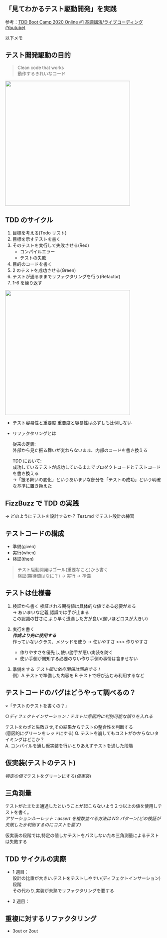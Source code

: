 ## 「見てわかるテスト駆動開発」を実践

参考：[TDD Boot Camp 2020 Online #1 基調講演/ライブコーディング(Youtube)](https://www.youtube.com/watch?v=Q-FJ3XmFlT8)

以下メモ

## テスト開発駆動の目的

> Clean code that works  
> 動作するきれいなコード

<img src="https://camo.qiitausercontent.com/c43dece9fcec0ca7d5e8805b91cd68c0cf67929d/68747470733a2f2f71696974612d696d6167652d73746f72652e73332e616d617a6f6e6177732e636f6d2f302f3230303133312f34613565663931302d666566352d613632312d373835632d6439336561393231396565372e706e67" width="400">

## TDD のサイクル

1. 目標を考える(Todo リスト)
2. 目標を示すテストを書く
3. そのテストを実行して失敗させる(Red)
   - コンパイルエラー
   - テストの失敗
4. 目的のコードを書く
5. 2 のテストを成功させる(Green)
6. テストが通るままでリファクタリングを行う(Refactor)
7. 1-6 を繰り返す

<img src="https://camo.qiitausercontent.com/e7734e96edb5a574c34c38464035cf61c664f365/68747470733a2f2f71696974612d696d6167652d73746f72652e73332e616d617a6f6e6177732e636f6d2f302f3230303133312f30376635336137642d356237302d386438302d303862342d3762663839303834366433312e706e67" width="400">

- テスト容易性と重要度
  重要度と容易性は必ずしも比例しない

- リファクタリングとは

  従来の定義:  
  外部から見た振る舞いが変わらないまま、内部のコードを書き換える

  TDD において:  
  成功しているテストが成功しているままでプロダクトコードとテストコードを書き換える  
  ->「振る舞いの変化」というあいまいな部分を「テストの成功」という明確な基準に置き換えた

## FizzBuzz で TDD の実践

→ どのようにテストを設計するか？
Test.md でテスト設計の練習

## テストコードの構成

- 準備(given)
- 実行(when)
- 検証(then)

> テスト駆動開発はゴール(重要なこと)から書く  
> 検証(期待値はなに？) -> 実行 -> 準備

## テストは仕様書

1. 検証から書く
   検証される期待値は具体的な値である必要がある  
   → あいまいな定義,認識では手が止まる  
    この認識の甘さに,より早く遭遇した方が良い(遅いほどロスが大きい)

2. 実行を書く  
   **_作成より先に使用する_**  
   作っていないクラス、メソッドを使う → 使いやすさ >>> 作りやすさ

   - 作りやすさを優先し,使い勝手が悪い実装を防ぐ
   - 使い手側が関知する必要のない作り手側の事情は含ませない

3. 準備をする
   _テスト間に依存関係は回避する！_  
   例）A テストで準備した内容を B テストで呼び込むみ利用するなど

## テストコードのバグはどうやって調べるの？

×「テストのテストを書くの？」

○*ディフェクトインサーション：テストに意図的に判別可能な誤りを入れる*

テストをわざと失敗させ,その結果からテストの整合性を判断する  
(意図的にグリーンをレッドにする)
Q. テストを崩してもコストがかからないタイミングはどこか？  
A. コンパイルを通し仮実装を行いとりあえずテストを通した段階

## 仮実装(テストのテスト)

*特定の値で*テストをグリーンにする(_仮実装_)

## 三角測量

テストがたまたま通過したということが起こらないよう２つ以上の値を使用しテストを書く。  
_アサーションルーレット：assert を複数並べる方法は NG パターン(どの検証が失敗したか判別するのにコストを要す)_

仮実装の段階では,特定の値しかテストをパスしないため三角測量によるテストは失敗する

## TDD サイクルの実際

- 1 週目：  
  設計の比重が大きい.テストをテストしやすい(ディフェクトインサーション)段階  
  その代わり,実装が未熟でリファクタリングを要する

- 2 週目：

## 重複に対するリファクタリング

- 3out or 2out
